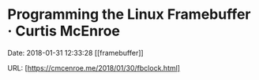 # Programming the Linux Framebuffer · Curtis McEnroe

Date: 2018-01-31 12:33:28
[[framebuffer]]

URL: [https://cmcenroe.me/2018/01/30/fbclock.html]
